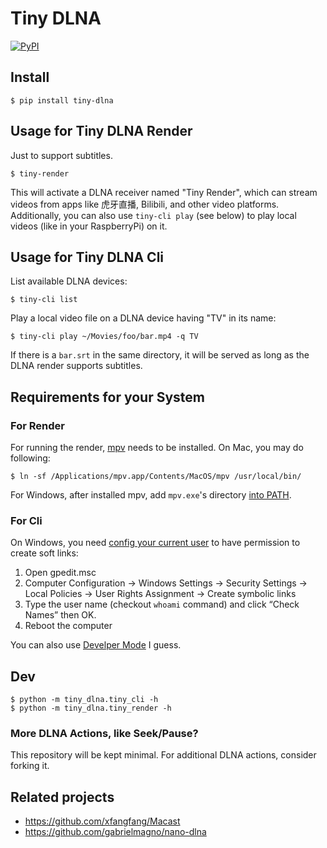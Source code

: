 # Tiny DLNA

[![PyPI](https://img.shields.io/pypi/v/tiny-dlna.svg)](https://pypi.org/project/tiny-dlna/)

## Install

```
$ pip install tiny-dlna
```

## Usage for Tiny DLNA Render

Just to support subtitles.

```
$ tiny-render
```

This will activate a DLNA receiver named "Tiny Render", which can stream videos
from apps like 虎牙直播, Bilibili, and other video platforms. Additionally, you
can also use `tiny-cli play` (see below) to play local videos (like in your
RaspberryPi) on it.

## Usage for Tiny DLNA Cli

List available DLNA devices:
```
$ tiny-cli list
```

Play a local video file on a DLNA device having "TV" in its name:
```
$ tiny-cli play ~/Movies/foo/bar.mp4 -q TV
```

If there is a `bar.srt` in the same directory, it will be served as long as
the DLNA render supports subtitles.

## Requirements for your System

### For Render

For running the render, [mpv](https://mpv.io/) needs to be installed. On Mac,
you may do following:

```
$ ln -sf /Applications/mpv.app/Contents/MacOS/mpv /usr/local/bin/
```

For Windows, after installed mpv, add `mpv.exe`'s directory [into
PATH](https://stackoverflow.com/a/2571200/665869).

### For Cli

On Windows, you need [config your current
user](https://stackoverflow.com/a/65504258/665869) to have permission to create
soft links:

1. Open gpedit.msc
2. Computer Configuration → Windows Settings → Security Settings → Local
   Policies → User Rights Assignment → Create symbolic links
3. Type the user name (checkout `whoami` command) and click “Check Names” then
   OK.
4. Reboot the computer

You can also use [Develper Mode](https://stackoverflow.com/a/76292992/665869) I
guess.


## Dev

```
$ python -m tiny_dlna.tiny_cli -h
$ python -m tiny_dlna.tiny_render -h
```

### More DLNA Actions, like Seek/Pause?

This repository will be kept minimal. For additional DLNA actions, consider
forking it.

## Related projects

- https://github.com/xfangfang/Macast
- https://github.com/gabrielmagno/nano-dlna
